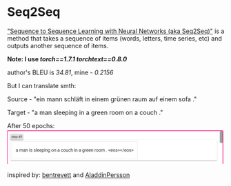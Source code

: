 # Seq2Seq

["Sequence to Sequence Learning with Neural Networks (aka Seq2Seq)"](https://arxiv.org/abs/1409.3215) is a method that takes a sequence of items (words, letters, time series, etc) and outputs another sequence of items.


**Note:
I use _torch==1.7.1 torchtext==0.8.0_**


author's BLEU is _34.81_, 
mine - _0.2156_

<div>
<p>
But I can translate smth:

Source - "ein mann schläft in einem grünen raum auf einem sofa ."

Target - "a man sleeping in a green room on a couch ."
</p></div>

After 50 epochs:
![](step49.png)

inspired by:
[bentrevett](https://github.com/bentrevett/pytorch-sentiment-analysis)
and
[AladdinPersson](https://www.youtube.com/watch?v=EoGUlvhRYpk&t=1482s&ab_channel=AladdinPersson)